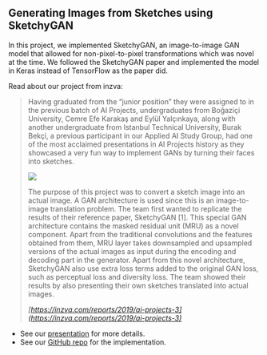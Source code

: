 ## Generating Images from Sketches using SketchyGAN

In this project, we implemented SketchyGAN, an image-to-image GAN model that allowed for non-pixel-to-pixel transformations which was novel at the time. We followed the SketchyGAN paper and implemented the model in Keras instead of TensorFlow as the paper did.

Read about our project from inzva:

>Having graduated from the “junior position” they were assigned to in the previous batch of AI Projects, undergraduates from Boğaziçi University, Cemre Efe Karakaş and Eylül Yalçınkaya, along with another undergraduate from Istanbul Technical University, Burak Bekçi, a previous participant in our Applied AI Study Group, had one of the most acclaimed presentations in AI Projects history as they showcased a very fun way to implement GANs by turning their faces into sketches. 
>
>![](https://images.squarespace-cdn.com/content/v1/58a59506414fb5112de476f0/1574107592980-68XHGMJJR6ETRH1XBPEG/ai-projects-3-team3.png)
>
>The purpose of this project was to convert a sketch image into an actual image. A GAN architecture is used since this is an image-to-image translation problem. The team first wanted to replicate the results of their reference paper, SketchyGAN [1]. This special GAN architecture contains the masked residual unit (MRU) as a novel component. Apart from the traditional convolutions and the features obtained from them, MRU layer takes downsampled and upsampled versions of the actual images as input during the encoding and decoding part in the generator. Apart from this novel architecture, SketchyGAN also use extra loss terms added to the original GAN loss, such as perceptual loss and diversity loss. The team showed their results by also presenting their own sketches translated into actual images. 
>
> _[https://inzva.com/reports/2019/ai-projects-3](https://inzva.com/reports/2019/ai-projects-3)_

- See our [presentation](https://drive.google.com/file/d/12D3hoo-K_FLac9T6r33zNmhVBxDl2SvU/view?usp=sharing) for more details.
- See our [GitHub repo](https://github.com/inzva/sketch-to-photograph-with-GANs) for the implementation.


